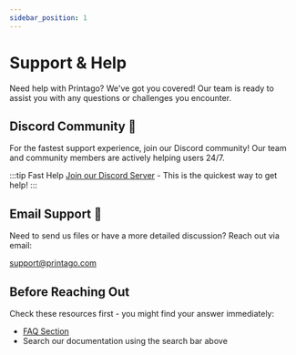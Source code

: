 ```yaml
---
sidebar_position: 1
---
```


# Support & Help

Need help with Printago?  We've got you covered! Our team is ready to assist you with any questions or challenges you encounter.

## Discord Community 💬

For the fastest support experience, join our Discord community! Our team and community members are actively helping users 24/7.

:::tip Fast Help
[Join our Discord Server](https://discord.gg/RCFA2u99De) - This is the quickest way to get help!
:::

## Email Support 📧

Need to send us files or have a more detailed discussion? Reach out via email:

support@printago.com

## Before Reaching Out

Check these resources first - you might find your answer immediately:
- [FAQ Section](./faq.md)
- Search our documentation using the search bar above
